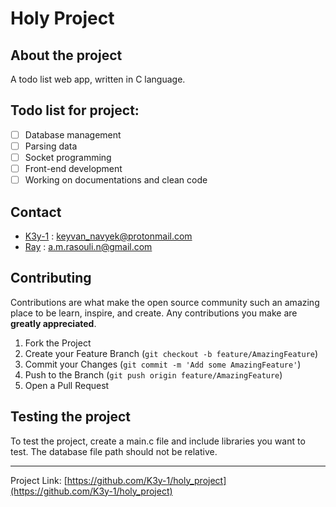 # Holy Project

## About the project

A todo list web app, written in C language.

## Todo list for project:

- [ ] Database management
- [ ] Parsing data
- [ ] Socket programming
- [ ] Front-end development
- [ ] Working on documentations and clean code

## Contact

- [K3y-1](https://github.com/K3y-1) : keyvan_navyek@protonmail.com
- [Ray](https://github.com/1MahdiR) : a.m.rasouli.n@gmail.com

## Contributing

Contributions are what make the open source community such an amazing place to be learn, inspire, and create. Any contributions you make are **greatly appreciated**.

1. Fork the Project
2. Create your Feature Branch (`git checkout -b feature/AmazingFeature`)
3. Commit your Changes (`git commit -m 'Add some AmazingFeature'`)
4. Push to the Branch (`git push origin feature/AmazingFeature`)
5. Open a Pull Request

## Testing the project

To test the project, create a main.c file and include libraries you want to test. The database file path should not be relative.

---

Project Link: [https://github.com/K3y-1/holy_project](https://github.com/K3y-1/holy_project)

